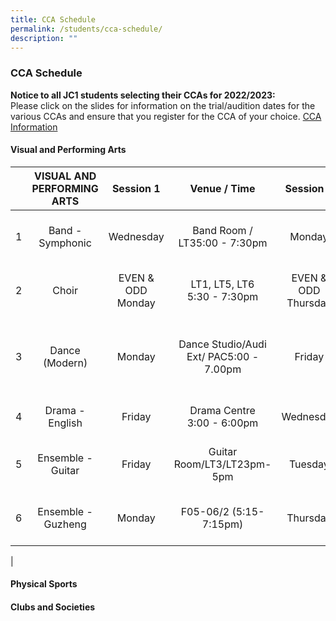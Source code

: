 ```yaml
---
title: CCA Schedule
permalink: /students/cca-schedule/
description: ""
---
```

### **CCA Schedule**
**Notice to all JC1 students selecting their CCAs for 2022/2023:**<br>
Please click on the slides for information on the trial/audition dates for the various CCAs and ensure that you register for the CCA of your choice. [CCA Information](https://docs.google.com/presentation/d/1iKzZrrKP9TpC182T72u44ogV3Re4b6qoRoyzJCxwWDY/edit#slide=id.g7d8fc49b24_73_63)

#### **Visual and Performing Arts**

|  | VISUAL AND PERFORMING ARTS | Session 1 | Venue / Time | Session 2 | Venue / Time | Extra | Venue / Time |
|:---:|:---:|:---:|:---:|:---:|:---:|:---:|---|
| 1 | Band - Symphonic | Wednesday | Band Room / LT35:00 - 7:30pm | Monday | Band Room / LT35.00 - 7.30 pm | Saturday (preparation for performances) | Band Room / LT3 / Audi, Audi Ext9.00 am - 1.00 pm |
| 2 | Choir | EVEN & ODD Monday  | LT1, LT5, LT6<br>5:30 - 7:30pm | EVEN & ODD Thursday | LT1, LT5, LT6<br>5:30 - 7:30pm | Friday (preparation for performances) | LT1, LT5, LT6<br>2.30 to 4.30pm  |
| 3 | Dance (Modern) | Monday | Dance Studio/Audi Ext/ PAC5:00 - 7.00pm | Friday | Dance Studio/Audi Ext/ PAC2:45 - 5:15pm | Wednesday (extra session before performances and competitions) | Dance Studio / PAC4.30pm - 7pm |
| 4 | Drama - English | Friday | Drama Centre<br>3:00 - 6:00pm | Wednesday | Drama Centre<br>4:30 - 6:30pm | Saturday (SYF) | Drama Centre / Audi ext.<br>9.00am - 12.00pm |
| 5 | Ensemble - Guitar | Friday | Guitar Room/LT3/LT23pm-5pm | Tuesday | Guitar Room/LT3/LT25pm-7pm | Thursday (extra session prior to performances) | Guitar Room/LT3/LT25pm-7pm |
| 6 | Ensemble - Guzheng | Monday | F05-06/2 (5:15-7:15pm) | Thursday | F05-06/2 (5:15-7:15pm) | Wednesday (extra session prior to performances) | F05-06/2 (Wed 4:00-6:00pm) |
|

#### **Physical Sports**



#### **Clubs and Societies**
